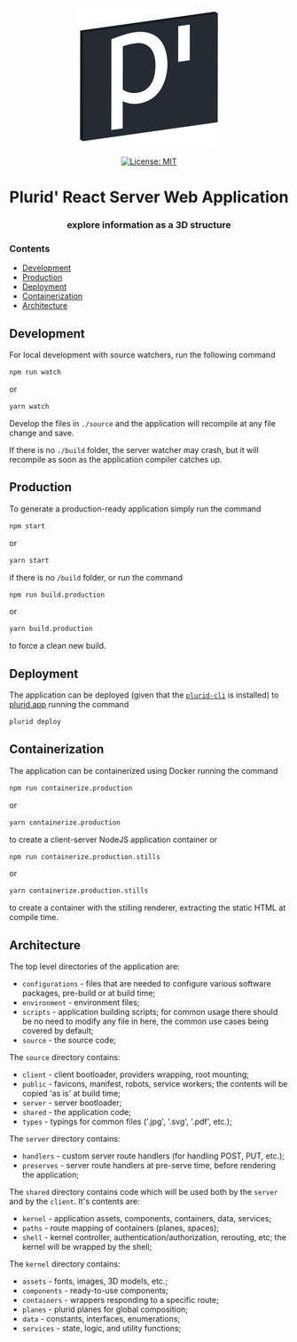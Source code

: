 <p align="center">
    <a target="_blank" href="https://github.com/plurid/plurid">
        <img src="https://raw.githubusercontent.com/plurid/plurid/master/about/identity/plurid-p-logo.png" height="250px">
    </a>
    <br />
    <br />
    <a target="_blank" href="https://github.com/plurid/plurid/blob/master/LICENSE">
        <img src="https://img.shields.io/badge/license-MIT-blue.svg?colorB=1380C3&style=for-the-badge" alt="License: MIT">
    </a>
</p>



<h1 align="center">
    Plurid' React Server Web Application
</h1>


<h3 align="center">
    explore information as a 3D structure
</h3>



### Contents

+ [Development](#development)
+ [Production](#production)
+ [Deployment](#deployment)
+ [Containerization](#containerization)
+ [Architecture](#architecture)



## Development

For local development with source watchers, run the following command

``` bash
npm run watch
```

or

``` bash
yarn watch
```

Develop the files in `./source` and the application will recompile at any file change and save.

If there is no `./build` folder, the server watcher may crash, but it will recompile as soon as the application compiler catches up.



## Production

To generate a production-ready application simply run the command

``` bash
npm start
```

or

``` bash
yarn start
```

if there is no `/build` folder, or run the command

``` bash
npm run build.production
```

or

``` bash
yarn build.production
```

to force a clean new build.



## Deployment

The application can be deployed (given that the [`plurid-cli`](https://github.com/plurid/plurid/tree/master/packages/plurid-cli) is installed) to [plurid.app](https://plurid.app) running the command

``` bash
plurid deploy
```



## Containerization

The application can be containerized using Docker running the command


``` bash
npm run containerize.production
```

or

``` bash
yarn containerize.production
```

to create a client-server NodeJS application container or


``` bash
npm run containerize.production.stills
```

or

``` bash
yarn containerize.production.stills
```


to create a container with the stilling renderer, extracting the static HTML at compile time.



## Architecture

The top level directories of the application are:

+ `configurations` - files that are needed to configure various software packages, pre-build or at build time;
+ `environment` - environment files;
+ `scripts` - application building scripts; for common usage there should be no need to modify any file in here, the common use cases being covered by default;
+ `source` - the source code;


The `source` directory contains:

+ `client` - client bootloader, providers wrapping, root mounting;
+ `public` - favicons, manifest, robots, service workers; the contents will be copied 'as is' at build time;
+ `server` - server bootloader;
+ `shared` - the application code;
+ `types` - typings for common files ('.jpg', '.svg', '.pdf', etc.);


The `server` directory contains:
+ `handlers` - custom server route handlers (for handling POST, PUT, etc.);
+ `preserves` - server route handlers at pre-serve time, before rendering the application;


The `shared` directory contains code which will be used both by the `server` and by the `client`. It's contents are:

+ `kernel` - application assets, components, containers, data, services;
+ `paths` - route mapping of containers (planes, spaces);
+ `shell` - kernel controller, authentication/authorization, rerouting, etc; the kernel will be wrapped by the shell;


The `kernel` directory contains:

+ `assets` - fonts, images, 3D models, etc.;
+ `components` - ready-to-use components;
+ `containers` - wrappers responding to a specific route;
+ `planes` - plurid planes for global composition;
+ `data` - constants, interfaces, enumerations;
+ `services` - state, logic, and utility functions;
